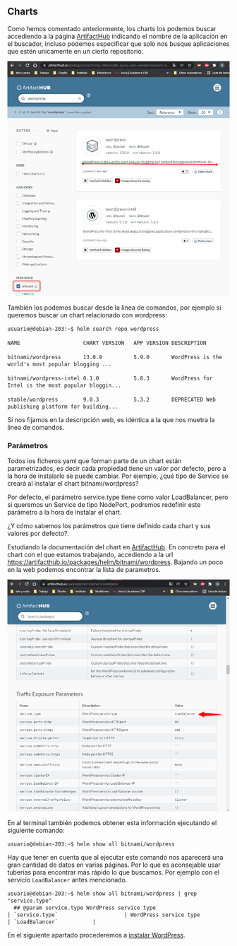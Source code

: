 ## Charts
Como hemos comentado anteriormente, los charts los podemos buscar accediendo a la página [ArtifactHub](https://artifacthub.io/) indicando el nombre de la aplicación en el buscador, incluso podemos especificar que solo nos busque aplicaciones que estén unicamente en un cierto repositorio.

![ArticactHub-chart-WordPress](https://github.com/Mbonillac/Helm/blob/main/img/busqueda-charts.png?raw=true) 

También los podemos buscar desde la línea de comandos, por ejemplo si queremos buscar un chart relacionado con wordpress:

~~~
usuario@debian-203:~$ helm search repo wordpress

NAME                   	CHART VERSION	APP VERSION	DESCRIPTION                                       

bitnami/wordpress      	13.0.9       	5.9.0      	WordPress is the world's most popular blogging ...

bitnami/wordpress-intel	0.1.0        	5.8.3      	WordPress for Intel is the most popular bloggin...

stable/wordpress       	9.0.3        	5.3.2      	DEPRECATED Web publishing platform for building...
~~~

Si nos fijamos en la descripción web, es idéntica a la que nos muetra la linea de comandos.

### Parámetros

Todos los ficheros yaml que forman parte de un chart están parametrizados, es decir cada propiedad tiene un valor por defecto, pero a la hora de instalarlo se puede cambiar. Por ejemplo, ¿qué tipo de Service se creará al instalar el chart bitnami/wordpress? 

Por defecto, el parámetro service.type tiene como valor LoadBalancer, pero si queremos un Service de tipo NodePort, podremos redefinir este parámetro a la hora de instalar el chart.


¿Y cómo sabemos los parámetros que tiene definido cada chart y sus valores por defecto?. 

Estudiando la documentación del chart en [ArtifactHub](https://artifacthub.io/). En concreto para el chart con el que estamos trabajando, accediendo a la url https://artifacthub.io/packages/helm/bitnami/wordpress. Bajando un poco en la web podemos encontrar la lista de parametros.

![ArticactHub-chart-WordPress](https://github.com/Mbonillac/Helm/blob/main/img/parametros-wordpress.png?raw=true)

En al terminal también podemos obtener esta información ejecutando el siguiente comando:
~~~
usuario@debian-203:~$ helm show all bitnami/wordpress
~~~

Hay que tener en cuenta que al ejecutar este comando nos aparecerá una gran cantidad de datos en varias páginas. Por lo que es aconsejable usar tuberías para encontrar más rápido lo que buscamos. Por ejemplo con el servicio `LoadBalancer` antes mencionado.

~~~
usuario@debian-203:~$ helm show all bitnami/wordpress | grep "service.type"
  ## @param service.type WordPress service type
| `service.type`                     | WordPress service type                     | `LoadBalancer`           |
~~~

En el siguiente apartado procederemos a [instalar WordPress](wordpress.md).